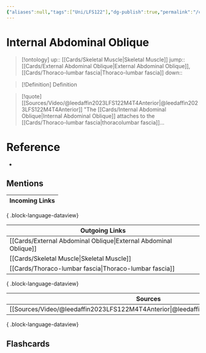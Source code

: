 ```yaml
---
{"aliases":null,"tags":["Uni/LFS122"],"dg-publish":true,"permalink":"/cards/internal-abdominal-oblique/","dgPassFrontmatter":true}
---
```


# Internal Abdominal Oblique

> [!ontology]
> up:: [[Cards/Skeletal Muscle\|Skeletal Muscle]]
> jump:: [[Cards/External Abdominal Oblique\|External Abdominal Oblique]], [[Cards/Thoraco-lumbar fascia\|Thoraco-lumbar fascia]]
> down:: 

> [!Definition] Definition

> [!quote] [[Sources/Video/@leedaffin2023LFS122M4T4Anterior\|@leedaffin2023LFS122M4T4Anterior]]
> "The [[Cards/Internal Abdominal Oblique\|Internal Abdominal Oblique]] attaches to the [[Cards/Thoraco-lumbar fascia\|thoracolumbar fascia]]...

# Reference

- 

## Mentions

| Incoming Links |
| -------------- |

{ .block-language-dataview}

| Outgoing Links                                                      |
| ------------------------------------------------------------------- |
| [[Cards/External Abdominal Oblique\|External Abdominal Oblique]] |
| [[Cards/Skeletal Muscle\|Skeletal Muscle]]                       |
| [[Cards/Thoraco-lumbar fascia\|Thoraco-lumbar fascia]]           |

{ .block-language-dataview}

| Sources                                                                                 |
| --------------------------------------------------------------------------------------- |
| [[Sources/Video/@leedaffin2023LFS122M4T4Anterior\|@leedaffin2023LFS122M4T4Anterior]] |

{ .block-language-dataview}

## Flashcards